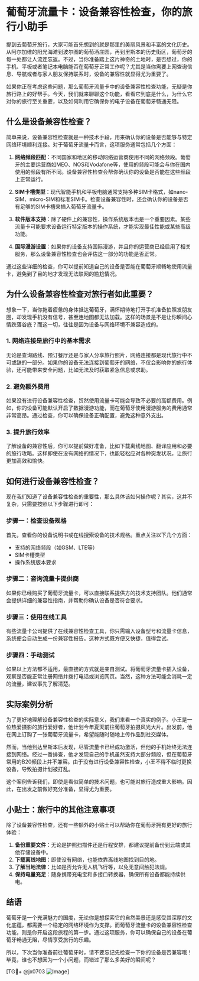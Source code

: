 # 葡萄牙流量卡：设备兼容性检查，你的旅行小助手

提到去葡萄牙旅行，大家可能首先想到的就是那里的美丽风景和丰富的文化历史。从阿尔加维的阳光海滩到波尔图的葡萄酒庄园，再到里斯本的历史街区，葡萄牙的每一处都让人流连忘返。不过，当你准备踏上这片神奇的土地时，是否想过，你的手机、平板或者笔记本电脑能否在葡萄牙正常工作呢？尤其是当你需要上网查询信息、导航或者与家人朋友保持联系时，设备的兼容性就显得尤为重要了。

如果你正在考虑这些问题，那么葡萄牙流量卡中的设备兼容性检查功能，无疑是你旅行路上的好帮手。今天，我们就来聊聊这个功能，看看它到底是什么，为什么它对你的旅行至关重要，以及如何利用它确保你的电子设备在葡萄牙畅通无阻。

## 什么是设备兼容性检查？

简单来说，设备兼容性检查就是一种技术手段，用来确认你的设备是否能够与特定网络环境顺利连接。对于葡萄牙流量卡而言，这项服务通常包括几个方面：

1. **网络频段匹配**：不同国家和地区的移动网络运营商使用不同的网络频段。葡萄牙的主要运营商如MEO、NOS和Vodafone等，使用的频段可能会与你在国内使用的频段有所不同。设备兼容性检查会帮你确认你的设备是否能在这些频段上正常运行。

2. **SIM卡槽类型**：现代智能手机和平板电脑通常支持多种SIM卡格式，如nano-SIM、micro-SIM和标准SIM卡。检查设备兼容性时，还会确认你的设备是否有足够的SIM卡槽来插入葡萄牙流量卡。

3. **软件版本支持**：除了硬件上的兼容性，操作系统版本也是一个重要因素。某些流量卡可能要求设备运行特定版本的操作系统，才能实现最佳性能或某些高级功能。

4. **国际漫游设置**：如果你的设备支持国际漫游，并且你的运营商已经启用了相关服务，那么设备兼容性检查也会评估这一部分的功能是否正常。

通过这些详细的检查，你可以提前知道自己的设备是否能在葡萄牙顺畅地使用流量卡，避免到了目的地才发现无法联网的尴尬情况。

## 为什么设备兼容性检查对旅行者如此重要？

想象一下，当你拖着疲惫的身体抵达葡萄牙，满怀期待地打开手机准备拍照发朋友圈，却发现手机没有信号，甚至连地图都无法加载。这样的场景是不是让你瞬间心情跌落谷底？而这一切，往往是因为设备与网络环境不兼容造成的。

### 1. 网络连接是旅行中的基本需求

无论是查询路线、预订餐厅还是与家人分享旅行照片，网络连接都是现代旅行中不可或缺的一部分。如果你的设备无法连接到葡萄牙的网络，不仅会影响你的旅行体验，还可能带来安全问题，比如无法及时获取紧急信息或求助。

### 2. 避免额外费用

如果没有进行设备兼容性检查，贸然使用流量卡可能会导致不必要的高额费用。例如，你的设备可能默认开启了数据漫游功能，而在葡萄牙使用漫游服务的费用通常非常高昂。通过检查，你可以确保设备正确配置，避免这种意外支出。

### 3. 提升旅行效率

了解设备的兼容性后，你可以提前做好准备，比如下载离线地图、翻译应用和必要的旅行攻略。这样即使在没有网络的情况下，也能轻松应对各种突发状况，让旅行更加高效和愉快。

## 如何进行设备兼容性检查？

现在我们知道了设备兼容性检查的重要性，那么具体该如何操作呢？其实，这并不复杂，只需要按照以下步骤进行即可：

### 步骤一：检查设备规格

首先，查看你的设备说明书或在线搜索设备的技术规格。重点关注以下几个方面：
- 支持的网络频段（如GSM、LTE等）
- SIM卡槽类型
- 操作系统版本要求

### 步骤二：咨询流量卡提供商

如果你已经购买了葡萄牙流量卡，可以直接联系提供方的技术支持团队。他们通常会提供详细的兼容性指南，并帮助你确认设备是否符合要求。

### 步骤三：使用在线工具

有些流量卡公司提供了在线兼容性检查工具，你只需输入设备型号和流量卡信息，系统便会自动生成一份兼容性报告。这种方式既方便又快捷，值得尝试。

### 步骤四：手动测试

如果以上方法都不适用，最直接的方式就是亲自测试。将葡萄牙流量卡插入设备，观察是否能正常注册网络并拨打电话或浏览网页。当然，这种方法可能会消耗一定的流量，建议事先了解清楚。

## 实际案例分析

为了更好地理解设备兼容性检查的实际意义，我们来看一个真实的例子。小王是一位热爱摄影的旅行爱好者，他计划今年夏天前往葡萄牙拍摄风光大片。出发前，他在网上订购了一张葡萄牙流量卡，希望能随时随地上传作品到社交媒体。

然而，当他到达里斯本后发现，尽管流量卡已经成功激活，但他的手机始终无法连接到网络。经过一番排查，他才发现自己的手机虽然支持大部分频段，但在葡萄牙常用的B20频段上并不兼容。由于没有进行设备兼容性检查，小王不得不临时更换设备，导致拍摄计划被打乱。

这个案例告诉我们，即使是看似简单的技术问题，也可能对旅行造成重大影响。因此，在出发之前做好充分准备，显得尤为重要。

## 小贴士：旅行中的其他注意事项

除了设备兼容性检查，还有一些额外的小贴士可以帮助你在葡萄牙拥有更好的旅行体验：

1. **备份重要文件**：无论是护照扫描件还是行程安排，都建议提前备份到云端或其他存储设备中。
2. **下载离线地图**：即使没有网络，也能依靠离线地图找到目的地。
3. **了解当地法律**：比如是否允许无人机飞行等，以免无意间触犯法规。
4. **保持电量充足**：随身携带充电宝和多接口转换器，确保所有设备都能持续供电。

## 结语

葡萄牙是一个充满魅力的国度，无论你是想探索它的自然美景还是感受其深厚的文化底蕴，都需要一个稳定的网络环境作为支撑。而葡萄牙流量卡的设备兼容性检查功能，则是你开启这段旅程的第一步。通过这项服务，你可以确保自己的设备在葡萄牙畅通无阻，尽情享受旅行的乐趣。

所以，下次当你准备前往葡萄牙时，请不要忘记先检查一下你的设备是否兼容哦！毕竟，谁也不想因为一个小问题，而错过了那么多美好的瞬间呢？

[TG💪+ @jx0703 ![Image](https://github.com/user-attachments/assets/dbca1d08-cadb-493c-b0ec-ad6f7a83f270)]